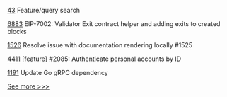 
[43](https://github.com/hyperledger-labs/cc-tools/pull/43) Feature/query search

[6883](https://github.com/hyperledger/besu/pull/6883) EIP-7002: Validator Exit contract helper and adding exits to created blocks

[1526](https://github.com/hyperledger/caliper/pull/1526) Resolve issue with documentation rendering locally #1525

[4411](https://github.com/hyperledger/iroha/pull/4411) [feature] #2085: Authenticate personal accounts by ID

[1191](https://github.com/hyperledger/fabric-samples/pull/1191) Update Go gRPC dependency


[See more >>>](https://start-here.hyperledger.org/pull-requests)
